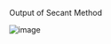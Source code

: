 Output of Secant Method

![image](https://user-images.githubusercontent.com/79797000/151346883-2320ed0a-a368-4eeb-8046-65f19daa70a6.png)

